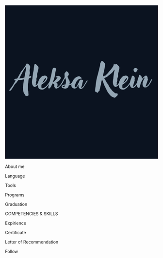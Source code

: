 [![Header](https://github.com/AleksaKlein/AleksaKlein/blob/main/Assets/Aleksa%20Klein.png)](https://www.linkedin.com/in/aleksa-klein-936956252?utm_source=share&utm_campaign=share_via&utm_content=profile&utm_medium=ios_app)

About me

Language 

Tools

Programs

Graduation

COMPETENCIES & SKILLS 

Expirience 

Certificate 

Letter of Recommendation


Follow